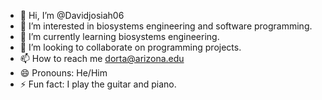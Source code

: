 - 👋 Hi, I’m @Davidjosiah06
- 👀 I’m interested in biosystems engineering and software programming.
- 🌱 I’m currently learning biosystems engineering.
- 💞️ I’m looking to collaborate on programming projects.
- 📫 How to reach me dorta@arizona.edu
- 😄 Pronouns: He/Him
- ⚡ Fun fact: I play the guitar and piano.

<!---
Davidjosiah06/Davidjosiah06 is a ✨ special ✨ repository because its `README.md` (this file) appears on your GitHub profile.
You can click the Preview link to take a look at your changes.
--->
